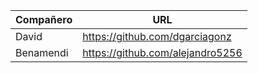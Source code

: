 |Compañero|URL|
|---------|---|
|David    |https://github.com/dgarciagonz|
|Benamendi|https://github.com/alejandro5256|
